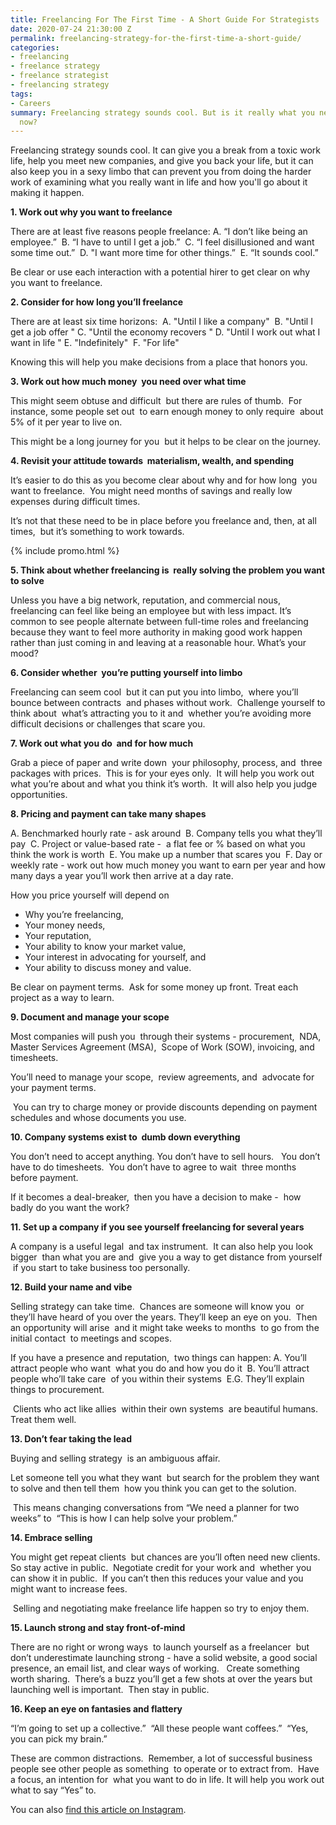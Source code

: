 ```yaml
---
title: Freelancing For The First Time - A Short Guide For Strategists
date: 2020-07-24 21:30:00 Z
permalink: freelancing-strategy-for-the-first-time-a-short-guide/
categories:
- freelancing
- freelance strategy
- freelance strategist
- freelancing strategy
tags:
- Careers
summary: Freelancing strategy sounds cool. But is it really what you need to do right
  now?
---
```




Freelancing strategy sounds cool. It can give you a break from a toxic work life, help you meet new companies, and give you back your life, but it can also keep you in a sexy limbo that can prevent you from doing the harder work of examining what you really want in life and how you'll go about it making it happen.

**1. Work out why you want to freelance**

There are at least five reasons people freelance:
A. “I don’t like being an employee.”
 B. “I have to until I get a job.” 
C. “I feel disillusioned and want some time out.” 
D. "I want more time for other things.” 
E. “It sounds cool.”

Be clear or use each interaction with a potential hirer to get clear on why you want to freelance.

**2. Consider for how long you’ll freelance**

There are at least six time horizons:
 A. "Until I like a company"
 B. "Until I get a job offer "
C. "Until the economy recovers "
D. "Until I work out what I want in life "
E. "Indefinitely" 
F. "For life"

Knowing this will help you make decisions from a place that honors you.

**3. Work out how much money  you need over what time**

This might seem obtuse and difficult  but there are rules of thumb.  For instance, some people set out  to earn enough money to only require  about 5% of it per year to live on.   

This might be a long journey for you  but it helps to be clear on the journey.

**4. Revisit your attitude towards  materialism, wealth, and spending**

It’s easier to do this as you become clear about why and for how long  you want to freelance.  You might need months of savings and really low expenses during difficult times. 

It’s not that these need to be in place before you freelance and, then, at all times,  but it’s something to work towards.

{% include promo.html %}

**5. Think about whether freelancing is  really solving the problem you want to solve**

Unless you have a big network, reputation, and commercial nous, freelancing can feel like being an employee but with less impact. It’s common to see people alternate between full-time roles and freelancing because they want to feel more authority in making good work happen rather than just coming in and leaving at a reasonable hour. What’s your mood?

**6. Consider whether  you’re putting yourself into limbo**

Freelancing can seem cool  but it can put you into limbo,  where you’ll bounce between contracts  and phases without work.  Challenge yourself to think about  what’s attracting you to it and  whether you’re avoiding more difficult decisions or challenges that scare you.

**7. Work out what you do  and for how much**

Grab a piece of paper and write down  your philosophy, process, and  three packages with prices.  This is for your eyes only.  It will help you work out what you’re about and what you think it’s worth.  It will also help you judge opportunities.

**8. Pricing and payment can take many shapes**

A. Benchmarked hourly rate - ask around
 B. Company tells you what they’ll pay 
C. Project or value-based rate -  a flat fee or % based on what you think the work is worth
 E. You make up a number that scares you 
F. Day or weekly rate - work out how much money you want to earn per year and how many days a year you’ll work then arrive at a day rate.

How you price yourself will depend on
* Why you’re freelancing, 
* Your money needs, 
* Your reputation,
* Your ability to know your market value,
* Your interest in advocating for yourself, and 
* Your ability to discuss money and value.

Be clear on payment terms.  Ask for some money up front. Treat each project as a way to learn.

**9. Document and manage your scope**

Most companies will push you  through their systems - procurement,  NDA, Master Services Agreement (MSA),  Scope of Work (SOW), invoicing, and timesheets.

You’ll need to manage your scope,  review agreements, and  advocate for your payment terms. 

 You can try to charge money or provide discounts depending on payment schedules and whose documents you use.

**10. Company systems exist to  dumb down everything**

You don’t need to accept anything. 
You don’t have to sell hours.  
You don’t have to do timesheets.
 You don’t have to agree to wait  three months before payment. 

If it becomes a deal-breaker,  then you have a decision to make -  how badly do you want the work?

**11. Set up a company if you see yourself freelancing for several years**

A company is a useful legal  and tax instrument.  It can also help you look bigger  than what you are and  give you a way to get distance from yourself  if you start to take business too personally.

**12. Build your name and vibe**

Selling strategy can take time.  Chances are someone will know you  or they’ll have heard of you over the years. They’ll keep an eye on you.  Then an opportunity will arise  and it might take weeks to months  to go from the initial contact  to meetings and scopes. 

If you have a presence and reputation,  two things can happen:
A. You’ll attract people who want  what you do and how you do it
 B. You’ll attract people who’ll take care  of you within their systems 
E.G. They’ll explain things to procurement.

 Clients who act like allies  within their own systems  are beautiful humans.  Treat them well.

**13. Don’t fear taking the lead**

Buying and selling strategy  is an ambiguous affair.  

Let someone tell you what they want  but search for the problem they want to solve and then tell them  how you think you can get to the solution.

 This means changing conversations from “We need a planner for two weeks” to  “This is how I can help solve your problem.”

**14. Embrace selling**

You might get repeat clients  but chances are you’ll often need new clients.  So stay active in public.  Negotiate credit for your work and  whether you can show it in public.  If you can’t then this reduces your value and you might want to increase fees.

 Selling and negotiating make freelance life happen so try to enjoy them.

**15. Launch strong and stay front-of-mind**

There are no right or wrong ways  to launch yourself as a freelancer  but don’t underestimate launching strong - have a solid website, a good social presence, an email list, and clear ways of working.   Create something worth sharing.  There’s a buzz you’ll get a few shots at over the years but launching well is important.  Then stay in public.

**16. Keep an eye on fantasies and flattery**

“I’m going to set up a collective.” 
“All these people want coffees.” 
“Yes, you can pick my brain.” 

These are common distractions.  Remember, a lot of successful business people see other people as something  to operate or to extract from.  Have a focus, an intention for  what you want to do in life. It will help you work out what to say “Yes” to.

You can also [find this article on Instagram](https://www.instagram.com/markpollard/).